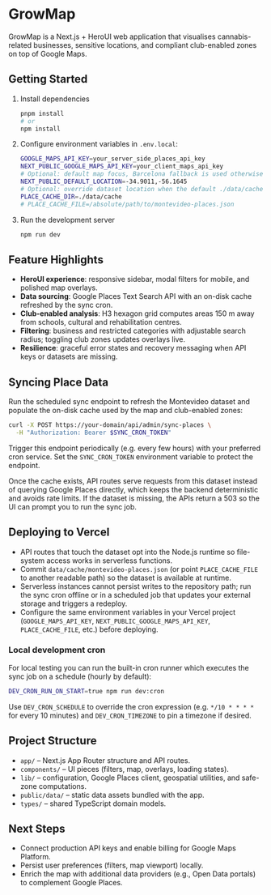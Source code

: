 # GrowMap

GrowMap is a Next.js + HeroUI web application that visualises cannabis-related businesses, sensitive locations, and compliant club-enabled zones on top of Google Maps.

## Getting Started

1. Install dependencies

   ```bash
   pnpm install
   # or
   npm install
   ```

2. Configure environment variables in `.env.local`:

   ```bash
   GOOGLE_MAPS_API_KEY=your_server_side_places_api_key
   NEXT_PUBLIC_GOOGLE_MAPS_API_KEY=your_client_maps_api_key
   # Optional: default map focus, Barcelona fallback is used otherwise
   NEXT_PUBLIC_DEFAULT_LOCATION=-34.9011,-56.1645
   # Optional: override dataset location when the default ./data/cache path is not writable
   PLACE_CACHE_DIR=./data/cache
   # PLACE_CACHE_FILE=/absolute/path/to/montevideo-places.json
   ```

3. Run the development server

   ```bash
   npm run dev
   ```

## Feature Highlights

- **HeroUI experience**: responsive sidebar, modal filters for mobile, and polished map overlays.
- **Data sourcing**: Google Places Text Search API with an on-disk cache refreshed by the sync cron.
- **Club-enabled analysis**: H3 hexagon grid computes areas 150 m away from schools, cultural and rehabilitation centres.
- **Filtering**: business and restricted categories with adjustable search radius; toggling club zones updates overlays live.
- **Resilience**: graceful error states and recovery messaging when API keys or datasets are missing.

## Syncing Place Data

Run the scheduled sync endpoint to refresh the Montevideo dataset and populate the on-disk cache used by the map and club-enabled zones:

```bash
curl -X POST https://your-domain/api/admin/sync-places \
  -H "Authorization: Bearer $SYNC_CRON_TOKEN"
```

Trigger this endpoint periodically (e.g. every few hours) with your preferred cron service. Set the `SYNC_CRON_TOKEN` environment variable to protect the endpoint.

Once the cache exists, API routes serve requests from this dataset instead of querying Google Places directly, which keeps the backend deterministic and avoids rate limits. If the dataset is missing, the APIs return a 503 so the UI can prompt you to run the sync job.

## Deploying to Vercel

- API routes that touch the dataset opt into the Node.js runtime so file-system access works in serverless functions.
- Commit `data/cache/montevideo-places.json` (or point `PLACE_CACHE_FILE` to another readable path) so the dataset is available at runtime.
- Serverless instances cannot persist writes to the repository path; run the sync cron offline or in a scheduled job that updates your external storage and triggers a redeploy.
- Configure the same environment variables in your Vercel project (`GOOGLE_MAPS_API_KEY`, `NEXT_PUBLIC_GOOGLE_MAPS_API_KEY`, `PLACE_CACHE_FILE`, etc.) before deploying.

### Local development cron

For local testing you can run the built-in cron runner which executes the sync job on a schedule (hourly by default):

```bash
DEV_CRON_RUN_ON_START=true npm run dev:cron
```

Use `DEV_CRON_SCHEDULE` to override the cron expression (e.g. `*/10 * * * *` for every 10 minutes) and `DEV_CRON_TIMEZONE` to pin a timezone if desired.

## Project Structure

- `app/` – Next.js App Router structure and API routes.
- `components/` – UI pieces (filters, map, overlays, loading states).
- `lib/` – configuration, Google Places client, geospatial utilities, and safe-zone computations.
- `public/data/` – static data assets bundled with the app.
- `types/` – shared TypeScript domain models.

## Next Steps

- Connect production API keys and enable billing for Google Maps Platform.
- Persist user preferences (filters, map viewport) locally.
- Enrich the map with additional data providers (e.g., Open Data portals) to complement Google Places.
